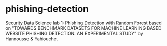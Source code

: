 # phishing-detection
Security Data Science lab 1: Phishing Detection with Random Forest based on "TOWARDS BENCHMARK DATASETS FOR MACHINE LEARNING BASED WEBSITE PHISHING DETECTION: AN EXPERIMENTAL STUDY" by Hannousse &amp; Yahiouche.

